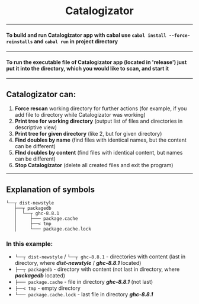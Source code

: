 <h1 align=center> Catalogizator</h1>

---
#### To build and run Catalogizator app with cabal use `cabal install --force-reinstalls` and `cabal run` in project directory  
---
#### To run the executable file of Catalogizator app (located in 'release') just put it into the directory, which you would like to scan, and start it 
---

## Catalogizator can:

1. **Force rescan** working directory for further actions (for example, if you add file to directory while Catalogizator was working) 
2. **Print tree for working directory** (output list of files and directories in descriptive view)
3. **Print tree for given directory** (like 2, but for given directory)
4. **Find doubles by name** (find files with identical names, but the content can be different)
5. **FInd doubles by content** (find files with identical content, but names can be different)
6. **Stop Catalogizator** (delete all created files and exit the program)
---

## Explanation of symbols

    └──┬ dist-newstyle
       ├──┬ packagedb
       │  └──┬ ghc-8.8.1
       │     ├─── package.cache
       │     ├──< tmp
       │     └─── package.cache.lock
       
### In this example:
- `└──┬ dist-newstyle` / `└──┬ ghc-8.8.1` - directories with content (last in directory, where ***dist-newstyle*** / ***ghc-8.8.1*** located)
- `├──┬ packagedb` - directory with content (not last in directory, where ***packagedb*** located)
- `├─── package.cache` - file in directory ***ghc-8.8.1*** (not last)
- `├──< tmp` - empty directory
- `└─── package.cache.lock` - last file in directory ***ghc-8.8.1***
